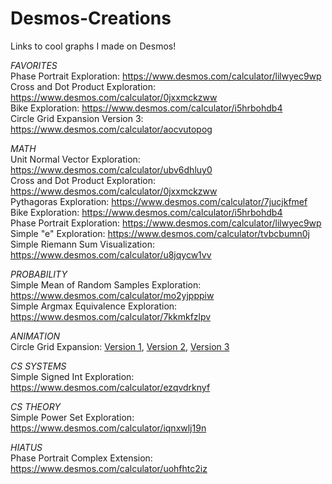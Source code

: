 # Desmos-Creations
Links to cool graphs I made on Desmos!

*FAVORITES*  
Phase Portrait Exploration: <https://www.desmos.com/calculator/lilwyec9wp>  
Cross and Dot Product Exploration: <https://www.desmos.com/calculator/0jxxmckzww>  
Bike Exploration: <https://www.desmos.com/calculator/i5hrbohdb4>  
Circle Grid Expansion Version 3: <https://www.desmos.com/calculator/aocvutopog>

*MATH*  
Unit Normal Vector Exploration: <https://www.desmos.com/calculator/ubv6dhluy0>  
Cross and Dot Product Exploration: <https://www.desmos.com/calculator/0jxxmckzww>  
Pythagoras Exploration: <https://www.desmos.com/calculator/7jucjkfmef>  
Bike Exploration: <https://www.desmos.com/calculator/i5hrbohdb4>  
Phase Portrait Exploration: <https://www.desmos.com/calculator/lilwyec9wp>  
Simple "e" Exploration: <https://www.desmos.com/calculator/tvbcbumn0j>  
Simple Riemann Sum Visualization: <https://www.desmos.com/calculator/u8jqycw1vv>

*PROBABILITY*  
Simple Mean of Random Samples Exploration: <https://www.desmos.com/calculator/mo2yjpppiw>  
Simple Argmax Equivalence Exploration: <https://www.desmos.com/calculator/7kkmkfzlpv>


*ANIMATION*  
Circle Grid Expansion: [Version 1](https://www.desmos.com/calculator/l7csjqvyzo), [Version 2](https://www.desmos.com/calculator/6mzfubbit8), [Version 3](https://www.desmos.com/calculator/aocvutopog)


*CS SYSTEMS*  
Simple Signed Int Exploration: <https://www.desmos.com/calculator/ezqvdrknyf>  

*CS THEORY*  
Simple Power Set Exploration: <https://www.desmos.com/calculator/iqnxwlj19n>  

*HIATUS*  
Phase Portrait Complex Extension: <https://www.desmos.com/calculator/uohfhtc2iz>  
